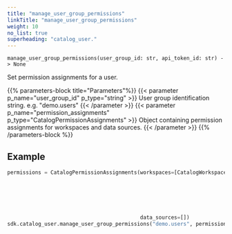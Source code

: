 ```yaml
---
title: "manage_user_group_permissions"
linkTitle: "manage_user_group_permissions"
weight: 10
no_list: true
superheading: "catalog_user."
---
```




``manage_user_group_permissions(user_group_id: str, api_token_id: str) -> None``

Set permission assignments for a user.

{{% parameters-block title="Parameters"%}}
{{< parameter p_name="user_group_id" p_type="string" >}}
User group identification string. e.g. "demo.users"
{{< /parameter >}}
{{< parameter p_name="permission_assignments" p_type="CatalogPermissionAssignments" >}}
Object containing permission assignments for workspaces and data sources.
{{< /parameter >}}
{{% /parameters-block %}}

## Example

```python
permissions = CatalogPermissionAssignments(workspaces=[CatalogWorkspacePermissionAssignment(id='demo_west',
                                                                                            permissions=['VIEW',
                                                                                                         'CREATE_AUTOMATION',
                                                                                                         'EXPORT_PDF',
                                                                                                         'CREATE_FILTER_VIEW'],
                                                                                            hierarchy_permissions=[],
                                                                                            name='Demo West')],
                                           data_sources=[])
sdk.catalog_user.manage_user_group_permissions("demo.users", permissions)
```
